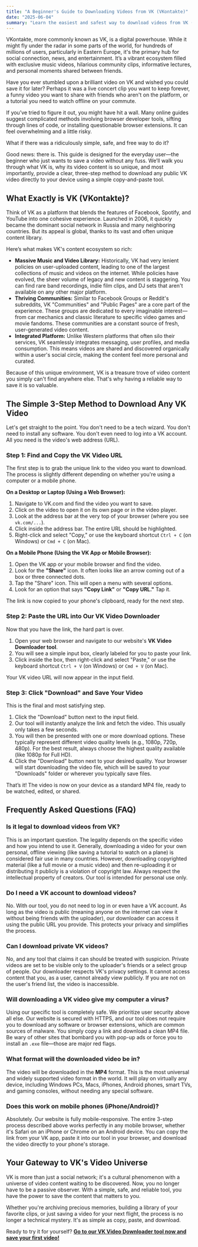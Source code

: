 ```yaml
---
title: "A Beginner's Guide to Downloading Videos from VK (VKontakte)"
date: "2025-06-04"
summary: "Learn the easiest and safest way to download videos from VK (VKontakte). Our simple 3-step guide lets you save any public VK video in high quality—no login or technical skills required."
---
```


VKontakte, more commonly known as VK, is a digital powerhouse. While it might fly under the radar in some parts of the world, for hundreds of millions of users, particularly in Eastern Europe, it's the primary hub for social connection, news, and entertainment. It’s a vibrant ecosystem filled with exclusive music videos, hilarious community clips, informative lectures, and personal moments shared between friends.

Have you ever stumbled upon a brilliant video on VK and wished you could save it for later? Perhaps it was a live concert clip you want to keep forever, a funny video you want to share with friends who aren't on the platform, or a tutorial you need to watch offline on your commute.

If you’ve tried to figure it out, you might have hit a wall. Many online guides suggest complicated methods involving browser developer tools, sifting through lines of code, or installing questionable browser extensions. It can feel overwhelming and a little risky.

What if there was a ridiculously simple, safe, and free way to do it?

Good news: there is. This guide is designed for the everyday user—the beginner who just wants to save a video without any fuss. We’ll walk you through what VK is, why its video content is so unique, and most importantly, provide a clear, three-step method to download any public VK video directly to your device using a simple copy-and-paste tool.

## What Exactly is VK (VKontakte)?

Think of VK as a platform that blends the features of Facebook, Spotify, and YouTube into one cohesive experience. Launched in 2006, it quickly became the dominant social network in Russia and many neighboring countries. But its appeal is global, thanks to its vast and often unique content library.

Here’s what makes VK's content ecosystem so rich:

*   **Massive Music and Video Library:** Historically, VK had very lenient policies on user-uploaded content, leading to one of the largest collections of music and videos on the internet. While policies have evolved, the sheer volume of legacy and new content is staggering. You can find rare band recordings, indie film clips, and DJ sets that aren't available on any other major platform.
*   **Thriving Communities:** Similar to Facebook Groups or Reddit's subreddits, VK "Communities" and "Public Pages" are a core part of the experience. These groups are dedicated to every imaginable interest—from car mechanics and classic literature to specific video games and movie fandoms. These communities are a constant source of fresh, user-generated video content.
*   **Integrated Platform:** Unlike Western platforms that often silo their services, VK seamlessly integrates messaging, user profiles, and media consumption. This means videos are shared and discovered organically within a user's social circle, making the content feel more personal and curated.

Because of this unique environment, VK is a treasure trove of video content you simply can't find anywhere else. That's why having a reliable way to save it is so valuable.

## The Simple 3-Step Method to Download Any VK Video

Let's get straight to the point. You don't need to be a tech wizard. You don't need to install any software. You don't even need to log into a VK account. All you need is the video's web address (URL).

### Step 1: Find and Copy the VK Video URL

The first step is to grab the unique link to the video you want to download. The process is slightly different depending on whether you're using a computer or a mobile phone.

**On a Desktop or Laptop (Using a Web Browser):**

1.  Navigate to VK.com and find the video you want to save.
2.  Click on the video to open it on its own page or in the video player.
3.  Look at the address bar at the very top of your browser (where you see `vk.com/...`).
4.  Click inside the address bar. The entire URL should be highlighted.
5.  Right-click and select "Copy," or use the keyboard shortcut `Ctrl + C` (on Windows) or `Cmd + C` (on Mac).


**On a Mobile Phone (Using the VK App or Mobile Browser):**

1.  Open the VK app or your mobile browser and find the video.
2.  Look for the **"Share"** icon. It often looks like an arrow coming out of a box or three connected dots.
3.  Tap the "Share" icon. This will open a menu with several options.
4.  Look for an option that says **"Copy Link"** or **"Copy URL."** Tap it.

The link is now copied to your phone's clipboard, ready for the next step.

### Step 2: Paste the URL into Our VK Video Downloader

Now that you have the link, the hard part is over.

1.  Open your web browser and navigate to our website's **VK Video Downloader tool**.
2.  You will see a simple input box, clearly labeled for you to paste your link.
3.  Click inside the box, then right-click and select "Paste," or use the keyboard shortcut `Ctrl + V` (on Windows) or `Cmd + V` (on Mac).

Your VK video URL will now appear in the input field.


### Step 3: Click "Download" and Save Your Video

This is the final and most satisfying step.

1.  Click the "Download" button next to the input field.
2.  Our tool will instantly analyze the link and fetch the video. This usually only takes a few seconds.
3.  You will then be presented with one or more download options. These typically represent different video quality levels (e.g., 1080p, 720p, 480p). For the best result, always choose the highest quality available (like 1080p for Full HD).
4.  Click the "Download" button next to your desired quality. Your browser will start downloading the video file, which will be saved to your "Downloads" folder or wherever you typically save files.

That’s it! The video is now on your device as a standard MP4 file, ready to be watched, edited, or shared.

## Frequently Asked Questions (FAQ)

### Is it legal to download videos from VK?
This is an important question. The legality depends on the specific video and how you intend to use it. Generally, downloading a video for your own personal, offline viewing (like saving a tutorial to watch on a plane) is considered fair use in many countries. However, downloading copyrighted material (like a full movie or a music video) and then re-uploading it or distributing it publicly is a violation of copyright law. Always respect the intellectual property of creators. Our tool is intended for personal use only.

### Do I need a VK account to download videos?
No. With our tool, you do not need to log in or even have a VK account. As long as the video is public (meaning anyone on the internet can view it without being friends with the uploader), our downloader can access it using the public URL you provide. This protects your privacy and simplifies the process.

### Can I download private VK videos?
No, and any tool that claims it can should be treated with suspicion. Private videos are set to be visible only to the uploader's friends or a select group of people. Our downloader respects VK's privacy settings. It cannot access content that you, as a user, cannot already view publicly. If you are not on the user's friend list, the video is inaccessible.

### Will downloading a VK video give my computer a virus?
Using our specific tool is completely safe. We prioritize user security above all else. Our website is secured with HTTPS, and our tool does not require you to download any software or browser extensions, which are common sources of malware. You simply copy a link and download a clean MP4 file. Be wary of other sites that bombard you with pop-up ads or force you to install an `.exe` file—those are major red flags.

### What format will the downloaded video be in?
The video will be downloaded in the **MP4** format. This is the most universal and widely supported video format in the world. It will play on virtually any device, including Windows PCs, Macs, iPhones, Android phones, smart TVs, and gaming consoles, without needing any special software.

### Does this work on mobile phones (iPhone/Android)?
Absolutely. Our website is fully mobile-responsive. The entire 3-step process described above works perfectly in any mobile browser, whether it's Safari on an iPhone or Chrome on an Android device. You can copy the link from your VK app, paste it into our tool in your browser, and download the video directly to your phone's storage.

## Your Gateway to VK's Video Universe
VK is more than just a social network; it's a cultural phenomenon with a universe of video content waiting to be discovered. Now, you no longer have to be a passive observer. With a simple, safe, and reliable tool, you have the power to save the content that matters to you.

Whether you're archiving precious memories, building a library of your favorite clips, or just saving a video for your next flight, the process is no longer a technical mystery. It's as simple as copy, paste, and download.

Ready to try it for yourself? **[Go to our VK Video Downloader tool now and save your first video!](/vk-video-downloader)**
